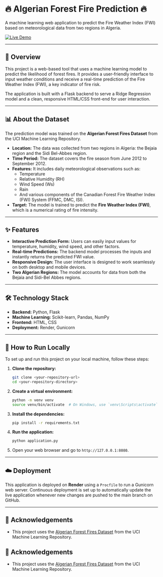 # 🔥 Algerian Forest Fire Prediction 🔥

A machine learning web application to predict the Fire Weather Index (FWI) based on meteorological data from two regions in Algeria.

[![Live Demo](https://img.shields.io/badge/Live-Demo-brightgreen?style=for-the-badge)](https://algerian-forest-fire-prediction-knjb.onrender.com)

---

## 📝 Overview

This project is a web-based tool that uses a machine learning model to predict the likelihood of forest fires. It provides a user-friendly interface to input weather conditions and receive a real-time prediction of the Fire Weather Index (FWI), a key indicator of fire risk.

The application is built with a Flask backend to serve a Ridge Regression model and a clean, responsive HTML/CSS front-end for user interaction.

---

## 📊 About the Dataset

The prediction model was trained on the **Algerian Forest Fires Dataset** from the UCI Machine Learning Repository.

-   **Location:** The data was collected from two regions in Algeria: the Bejaia region and the Sidi Bel-Abbes region.
-   **Time Period:** The dataset covers the fire season from June 2012 to September 2012.
-   **Features:** It includes daily meteorological observations such as:
    -   Temperature
    -   Relative Humidity (RH)
    -   Wind Speed (Ws)
    -   Rain
    -   And various components of the Canadian Forest Fire Weather Index (FWI) System (FFMC, DMC, ISI).
-   **Target:** The model is trained to predict the **Fire Weather Index (FWI)**, which is a numerical rating of fire intensity.

---

## ✨ Features

-   **Interactive Prediction Form:** Users can easily input values for temperature, humidity, wind speed, and other factors.
-   **Real-time Predictions:** The backend model processes the inputs and instantly returns the predicted FWI value.
-   **Responsive Design:** The user interface is designed to work seamlessly on both desktop and mobile devices.
-   **Two Algerian Regions:** The model accounts for data from both the Bejaia and Sidi-Bel Abbes regions.

---

## 🛠️ Technology Stack

-   **Backend:** Python, Flask
-   **Machine Learning:** Scikit-learn, Pandas, NumPy
-   **Frontend:** HTML, CSS
-   **Deployment:** Render, Gunicorn

---

## 🚀 How to Run Locally

To set up and run this project on your local machine, follow these steps:

1.  **Clone the repository:**
    ```bash
    git clone <your-repository-url>
    cd <your-repository-directory>
    ```

2.  **Create a virtual environment:**
    ```bash
    python -m venv venv
    source venv/bin/activate  # On Windows, use `venv\Scripts\activate`
    ```

3.  **Install the dependencies:**
    ```bash
    pip install -r requirements.txt
    ```

4.  **Run the application:**
    ```bash
    python application.py
    ```

5.  Open your web browser and go to `http://127.0.0.1:8080`.

---

## ☁️ Deployment

This application is deployed on **Render** using a `Procfile` to run a Gunicorn web server. Continuous deployment is set up to automatically update the live application whenever new changes are pushed to the main branch on GitHub.

---

## 🙏 Acknowledgements

-   This project uses the [Algerian Forest Fires Dataset](https://archive.ics.uci.edu/dataset/547/algerian+forest+fires+dataset) from the UCI Machine Learning Repository.

## 🙏 Acknowledgements

-   This project uses the [Algerian Forest Fires Dataset](https://archive.ics.uci.edu/dataset/547/algerian+forest+fires+dataset) from the UCI Machine Learning Repository.
